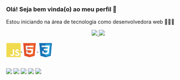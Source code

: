 ### Olá! Seja bem vinda(o) ao meu perfil 🌈

Estou iniciando na área de tecnologia como desenvolvedora web 👩‍💻🤓

<div align="center">
  <a href="https://github.com/yarapontes">
  <img height="180em" src="https://github-readme-stats.vercel.app/api?username=yarapontes&show_icons=true&theme=aura_dark&include_all_commits=true&count_private=false"/>
  <img height="180em" src="https://github-readme-stats.vercel.app/api/top-langs/?username=yarapontes&layout=compact&langs_count=7&theme=aura_dark" />
</div>
<div style="display: inline_block"><br>
  <img align="center" alt="Yara-Js" height="40" width="40" src="https://raw.githubusercontent.com/devicons/devicon/master/icons/javascript/javascript-plain.svg">
  <img align="center" alt="Yara-HTML" height="40" width="40" src="https://raw.githubusercontent.com/devicons/devicon/master/icons/html5/html5-original.svg">
  <img align="center" alt="Yara-CSS" height="40" width="40" src="https://raw.githubusercontent.com/devicons/devicon/master/icons/css3/css3-original.svg">
</div>
  
  ##
  
 <div>
   <a href="https://www.linkedin.com/in/yarapontesds" target="_blank"><img src="https://img.shields.io/badge/-LinkedIn-%230077B5?style=for-the-badge&logo=linkedin&logoColor=white" target="_blank"></a>
   <a href="mailto:yara.pontes.ds@gmail.com"><img src="https://img.shields.io/badge/Gmail-D14836?style=for-the-badge&logo=gmail&logoColor=white" target="_blank"></a>   
   <a href="https://t.me/yarapontesds" target="_blank"><img src="https://img.shields.io/badge/Telegram-2CA5E0?style=for-the-badge&logo=telegram&logoColor=white"></a>
   <a href="https://instagram.com/yarapontesds" target="_blank"><img src="https://img.shields.io/badge/-Instagram-%23E4405F?style=for-the-badge&logo=instagram&logoColor=white" target="_blank"></a>
   <a href="https://www.facebook.com/yarapontesds/" target="_blanck"><img src="https://img.shields.io/badge/Facebook-1877F2?style=for-the-badge&logo=facebook&logoColor=white"></a>
  
 </div>
